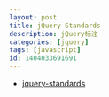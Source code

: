 ```yaml
---
layout: post
title: jQuery Standards
description: jQuery标注
categories: [jquery]
tags: [javascript]
id: 1404033691691
---
```


* [jquery-standards](http://lab.abhinayrathore.com/jquery-standards/)